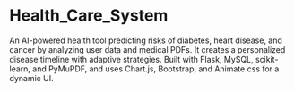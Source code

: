 # Health_Care_System
An AI-powered health tool predicting risks of diabetes, heart disease, and cancer by analyzing user data and medical PDFs. It creates a personalized disease timeline with adaptive strategies. Built with Flask, MySQL, scikit-learn, and PyMuPDF, and uses Chart.js, Bootstrap, and Animate.css for a dynamic UI.
